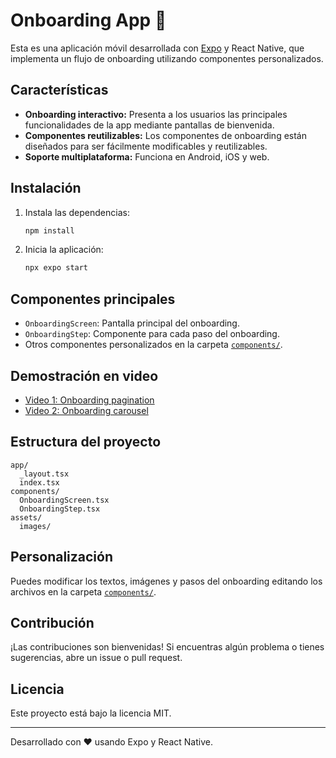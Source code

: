 # Onboarding App 🚀

Esta es una aplicación móvil desarrollada con [Expo](https://expo.dev) y React Native, que implementa un flujo de onboarding utilizando componentes personalizados.

## Características

- **Onboarding interactivo:** Presenta a los usuarios las principales funcionalidades de la app mediante pantallas de bienvenida.
- **Componentes reutilizables:** Los componentes de onboarding están diseñados para ser fácilmente modificables y reutilizables.
- **Soporte multiplataforma:** Funciona en Android, iOS y web.

## Instalación

1. Instala las dependencias:

   ```bash
   npm install
   ```

2. Inicia la aplicación:

   ```bash
   npx expo start
   ```

## Componentes principales

- `OnboardingScreen`: Pantalla principal del onboarding.
- `OnboardingStep`: Componente para cada paso del onboarding.
- Otros componentes personalizados en la carpeta [`components/`](components/).

## Demostración en video

- [Video 1: Onboarding pagination](https://drive.google.com/file/d/1dIiCzxBwQRV5l9TYJ72ucLEN1CngupqO/view?usp=sharing)
- [Video 2: Onboarding carousel](https://drive.google.com/file/d/1w5jXS44IummB7ZeDi7y9e2fef0XOCn4I/view?usp=sharing)

## Estructura del proyecto

```
app/
  _layout.tsx
  index.tsx
components/
  OnboardingScreen.tsx
  OnboardingStep.tsx
assets/
  images/
```

## Personalización

Puedes modificar los textos, imágenes y pasos del onboarding editando los archivos en la carpeta [`components/`](components/).

## Contribución

¡Las contribuciones son bienvenidas! Si encuentras algún problema o tienes sugerencias, abre un issue o pull request.

## Licencia

Este proyecto está bajo la licencia MIT.

---

Desarrollado con ❤️ usando Expo y React Native.
